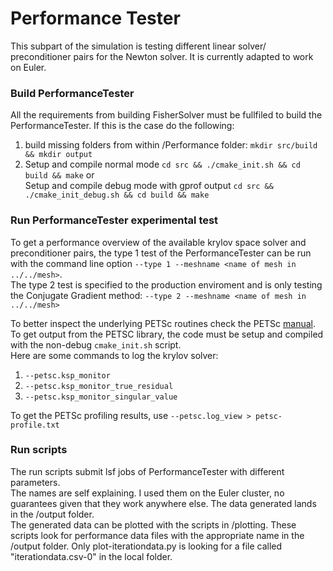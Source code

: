 
# Performance Tester
This subpart of the simulation is testing different linear solver/ preconditioner pairs for the Newton solver. It is currently adapted to work on Euler.

### Build PerformanceTester
All the requirements from building FisherSolver must be fullfiled to build the PerformanceTester. If this is the case do the following:
1. build missing folders from within /Performance folder: 
 `mkdir src/build && mkdir output`  
2. Setup and compile normal mode
`cd src && ./cmake_init.sh && cd build && make` or  
Setup and compile debug mode with gprof output
`cd src && ./cmake_init_debug.sh && cd build && make`  

### Run PerformanceTester experimental test
To get a performance overview of the available krylov space solver and preconditioner pairs, the type 1 test of the PerformanceTester can be run with the command line option `--type 1 --meshname <name of mesh in ../../mesh>`.  
The type 2 test is specified to the production enviroment and is only testing the Conjugate Gradient method: `--type 2 --meshname <name of mesh in ../../mesh>`   

To better inspect the underlying PETSc routines check the PETSc [manual](https://www.mcs.anl.gov/petsc/documentation/index.html). 
To get output from the PETSC library, the code must be setup and compiled with the non-debug `cmake_init.sh` script.  
Here are some commands to log the krylov solver:
1. `--petsc.ksp_monitor`
2. `--petsc.ksp_monitor_true_residual`
3. `--petsc.ksp_monitor_singular_value`

To get the PETSc profiling results, use `--petsc.log_view > petsc-profile.txt`

### Run scripts
The run scripts submit lsf jobs of PerformanceTester with different parameters.  
The names are self explaining. I used them on the Euler cluster, no guarantees given that they work anywhere else. The data generated lands in the /output folder.  
The generated data can be plotted with the scripts in /plotting. These scripts look for performance data files with the appropriate name in the /output folder. Only plot-iterationdata.py is looking for a file called "iterationdata.csv-0" in the local folder.

